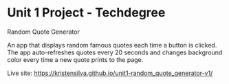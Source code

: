 # Unit 1 Project - Techdegree
 Random Quote Generator

An app that displays random famous quotes each time a button is clicked. The app auto-refreshes quotes every 20 seconds and changes background color every time a new quote prints to the page.

Live site: https://kristensilva.github.io/unit1-random_quote_generator-v1/
